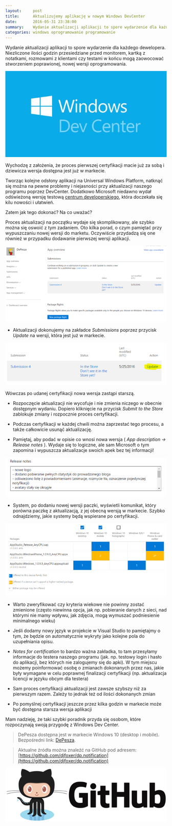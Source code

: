 ```yaml
---
layout:     post
title:      Aktualizujemy aplikację w nowym Windows DevCenter
date:       2016-05-31 23:38:00
summary:    Wydanie aktualizacji aplikacji to spore wydarzenie dla każdego dewelopera. Niezliczone ilości godzin przesiedziane przed monitorem, kartką z notatkami, rozmowami z klientami czy testami w końcu mogą zaowocować stworzeniem poprawionej, nowej wersji oprogramowania.Wychodzę z założenia, że proces pierwszej certyfikacji macie już za sobą i dziewicza wersja dostępna jest już w markecie.Tworząc kolejne ...
categories: windows oprogramowanie programowanie
---
```




Wydanie aktualizacji aplikacji to spore wydarzenie dla każdego dewelopera. Niezliczone ilości godzin przesiedziane przed monitorem, kartką z notatkami, rozmowami z klientami czy testami w końcu mogą zaowocować stworzeniem poprawionej, nowej wersji oprogramowania.


![desk](https://raw.githubusercontent.com/djfoxer/djfoxer.github.io/master/_img/2016-5-31-_38_/g_-_608x405_-_-_73640x20160531232056_0.jpg)


Wychodzę z założenia, że proces pierwszej certyfikacji macie już za sobą i dziewicza wersja dostępna jest już w markecie.

Tworząc kolejne odsłony aplikacji na Universal Windows Platform, natknąć się można na pewne problemy i niejasności przy aktualizacji naszego programu poprzez DevCenter. Dodatkowo Microsoft niedawno wydał odświeżoną wersję testową [centrum developerskiego](https://developer.microsoft.com/en-us/dashboard/apps/overview), która doczekała się kilu nowości i ułatwień. 

Zatem jak tego dokonać? Na co uważać? 

Proces aktualizacji na początku wydaje się skomplikowany, ale szybko można się oswoić z tym zadaniem. Oto kilka porad, o czym pamiętać przy wypuszczaniu nowej wersji do marketu. Oczywiście przydadzą się one również w przypadku dodawanie pierwszej wersji aplikacji.


![desk](https://raw.githubusercontent.com/djfoxer/djfoxer.github.io/master/_img/2016-5-31-_38_/g_-_608x405_-_-_73640x20160601020510_0.PNG)




  * Aktualizacji dokonujemy na zakładce  *Submissions*  poprzez przycisk  *Update* 
na wersji, która jest już w markecie.

![desk](https://raw.githubusercontent.com/djfoxer/djfoxer.github.io/master/_img/2016-5-31-_38_/g_-_608x405_-_-_73640x20160601014744_0.PNG)

Wówczas po udanej certyfikacji nowa wersja zastąpi starszą.



  * Rozpoczęcie aktualizacji nie wycofuje i nie zmienia niczego w obecnie dostępnym wydaniu. Dopiero kliknięcie na przycisk  *Submit to the Store*  zablokuje zmiany i rozpocznie proces certyfikacji. 


  * Podczas certyfikacji w każdej chwili można zaprzestać tego procesu, a także całkowicie usunąć aktualizację.


  * Pamiętaj, aby podać w opisie co wnosi nowa wersja ( *App description -> Release notes* ). Wydaje się to logiczne, ale sam Microsoft o tym zapomina i wypuszcza aktualizacje swoich apek bez tej informacji!

![desk](https://raw.githubusercontent.com/djfoxer/djfoxer.github.io/master/_img/2016-5-31-_38_/g_-_608x405_-_-_73640x20160531232530_0.PNG)




  * System, po dodaniu nowej wersji paczki, wyświetli komunikat, który porówna paczkę z aktualizacją, z jej obecną wersją w markecie. Szybko odnajdziemy, jakie systemy będą wspierane po certyfikacji.

![desk](https://raw.githubusercontent.com/djfoxer/djfoxer.github.io/master/_img/2016-5-31-_38_/g_-_608x405_-_-_73640x20160601021144_0.PNG)

 


  * Warto zweryfikować czy kryteria wiekowe nie powinny zostać zmienione (często niewinna opcja, jak np. pobieranie danych z sieci, nad którymi nie mamy wpływu, jak zdjęcia, mogą wymuszać podniesienie minimalnego wieku)


  * Jeśli dodamy nowy język w projekcie w Visual Studio to pamiętajmy o tym, że będzie on automatycznie wykryty jako kolejne pola do uzupełniania opisu. 


  *  *Notes for certification*  to bardzo ważna zakładka, to tam przesyłamy informacje do testera naszego programu (jak. np. testowy login i hasło do aplikacji, bez których nie zalogujemy się do apki). W tym miejscu możemy poinformować osobę o zmianach dokonanych przez nas, jakie były wymagane w celu poprawnej finalizacji certyfikacji (np. aktualizacja licencji w języku obcym dla testera)


  * Sam proces certyfikacji aktualizacji jest zawsze szybszy niż za pierwszym razem. Zależy to jednak też od ilości dokonanych zmian 


  * Po pomyślnej certyfikacji jeszcze przez kilka godzin w markecie może być dostępna starsza wersja aplikacji 



Mam nadzieję, że taki szybki poradnik przyda się osobom, które rozpoczynają swoją przygodę z Windows Dev Center. 




> DePesza dostępna jest w markecie Windows 10 (desktop i mobile). Bezpośredni link: [DePesza](https://www.microsoft.com/pl-pl/store/apps/depesza/9nblggh4nvs2).


> Aktualne źródła można znaleźć na GitHub pod adresem:
> [https://github.com/djfoxer/dp.notification](https://github.com/djfoxer/dp.notification)

![desk](https://raw.githubusercontent.com/djfoxer/djfoxer.github.io/master/_img/2016-5-31-_38_/g_-_608x405_-_-_73640x20160601013916_0.png)

